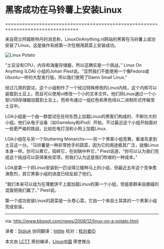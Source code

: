 # 黑客成功在马铃薯上安装Linux

================================================================================

来自荷兰阿姆斯特丹的消息称，LinuxOnAnything.nl网站的黑客在马铃薯上成功安装了Linux。这是操作系统第一次在根用蔬菜上安装成功。

![Linux Potato](http://www.bbspot.com/Images/News_Features/2008/12/linux-potato.jpg)

“土豆没有CPU，内存和海量存储器，所以这确实是一个挑战，” Linux On Anything (LOA) 小组的Johan Piest说。“显然我们不能使用一个像Fedora或Ubuntu一样的大型发行版，所以我们使用了Damn Small Linux.”

经过几周的尝试，这个小组制作了一个经过特殊修改的Linux内核，这个内核可以装载到土豆上，而且可以使用vi修改一个小的文本文件。他们将Linux通过一个小型USB存储器加载到土豆上，而命令通过一组红色和黑色线以二进制形式传输至土豆中。

LOA小组是一个由一群尝试在任何东西上加载Linux的黑客们构成的、不断壮大的小组。他们从电子设备（如Gameboy和iPod）开始，不过最近这个小组开始面对一些更严峻的挑战，比如在电灯泡和小狗上加载Linux.

LOA小组在与另一个Stuttering Monarchs——另一个黑客小组竞赛，看谁先拿到土豆这一分。“马铃薯是一种非常抢手的蔬菜，因为它的用途极其广泛，就像Linux本身一样。你可以煮它，捣碎它，在焖锅中杵它，” Piest说道，“你可以认为我们完成这个挑战可以获得某些奖项，但我们认为这是我们吹嘘的一种成本。”

LOA是第一个将Linux安装到一匹设得兰矮种马上的小组，但最近五年这个竞争愈演愈烈，其它黑客小组的进度已经反超了他们。

“我们本来可以成为在薄脆饼干上面加载Linux的第一个小组，但是那群来自挪威的混蛋把我们赢了。” Piest说。

第一个成功安装Linux的蔬菜是一头卷心菜，它由一个来自土耳其的一个黑客小组完成安装。


--------------------------------------------------------------------------------

via: http://www.bbspot.com/news/2008/12/linux-on-a-potato.html

译者：[StdioA](https://github.com/StdioA)
协同翻译：[hittlle](https://github.com/hittlle)
校对：[校对者ID](https://github.com/校对者ID)

本文由 [LCTT](https://github.com/LCTT/TranslateProject) 原创编译，[Linux中国](https://linux.cn/) 荣誉推出
